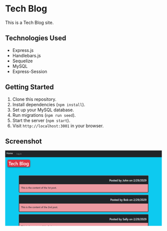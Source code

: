 # Tech Blog

This is a Tech Blog site.

## Technologies Used

- Express.js
- Handlebars.js
- Sequelize
- MySQL
- Express-Session

## Getting Started

1. Clone this repository.
2. Install dependencies (`npm install`).
3. Set up your MySQL database.
4. Run migrations (`npm run seed`).
5. Start the server (`npm start`).
6. Visit `http://localhost:3001` in your browser.

## Screenshot

![1](./public/assets/p14.png)